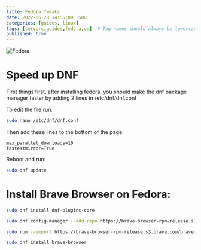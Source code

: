 ```yaml
---
title: Fedora Tweaks
date: 2022-06-28 14:55:00 -500
categories: [guides, linux]
tags: [servers,guides,fedora,os]  # Tag names should always be lowercase
published: true
---
```

![Fedora](https://upload.wikimedia.org/wikipedia/commons/thumb/0/09/Fedora_logo_and_wordmark.svg/1280px-Fedora_logo_and_wordmark.svg.png)


# Speed up DNF

First things first, after installing fedora, you should make the dnf package manager faster by adding 2 lines in /etc/dnf/dnf.conf

To edit the file run:
```bash
sudo nano /etc/dnf/dnf.conf
```
Then add these lines to the bottom of the page:
```
max_parallel_downloads=10
fastestmirror=True
```

Reboot and run:
```bash
sudo dnf update
```
  
  

# Install Brave Browser on Fedora:

```bash
sudo dnf install dnf-plugins-core
```
```bash
sudo dnf config-manager --add-repo https://brave-browser-rpm-release.s3.brave.com/x86_64/
```
```bash
sudo rpm --import https://brave-browser-rpm-release.s3.brave.com/brave-core.asc
```
```bash
sudo dnf install brave-browser
```